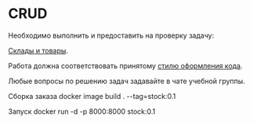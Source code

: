 # CRUD

Необходимо выполнить и предоставить на проверку задачу:

[Склады и товары](./stocks_products).

Работа должна соответствовать принятому [стилю оформления кода](https://github.com/netology-code/codestyle/tree/master/python).

Любые вопросы по решению задач задавайте в чате учебной группы.




Сборка заказа
docker image build . --tag=stock:0.1


Запуск
docker run -d -p 8000:8000 stock:0.1
